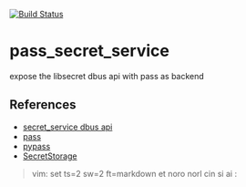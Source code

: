 [![Build Status](https://travis-ci.org/mdellweg/pass_secret_service.svg?branch=master)](https://travis-ci.org/mdellweg/pass_secret_service)

# pass_secret_service

expose the libsecret dbus api with pass as backend

## References

* [secret_service dbus api](https://specifications.freedesktop.org/secret-service/)
* [pass](https://www.passwordstore.org/)
* [pypass](https://github.com/aviau/python-pass)
* [SecretStorage](https://pypi.python.org/pypi/SecretStorage)

>  vim: set ts=2 sw=2 ft=markdown et noro norl cin si ai :

